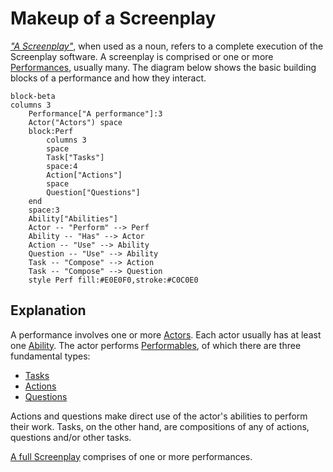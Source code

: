# Makeup of a Screenplay

_["A Screenplay"]_, when used as a noun, refers to a complete execution of the Screenplay software.
A screenplay is comprised or one or more [Performances], usually many.
The diagram below shows the basic building blocks of a performance and how they interact.

```mermaid
block-beta
columns 3
    Performance["A performance"]:3
    Actor("Actors") space
    block:Perf
        columns 3
        space
        Task["Tasks"]
        space:4
        Action["Actions"]
        space
        Question["Questions"]
    end
    space:3
    Ability["Abilities"]
    Actor -- "Perform" --> Perf
    Ability -- "Has" --> Actor
    Action -- "Use" --> Ability
    Question -- "Use" --> Ability
    Task -- "Compose" --> Action
    Task -- "Compose" --> Question
    style Perf fill:#E0E0F0,stroke:#C0C0E0
```

["A Screenplay"]: ../glossary/Screenplay.md
[Performances]: ../glossary/Performance.md

## Explanation

A performance involves one or more [Actors].
Each actor usually has at least one [Ability].
The actor performs [Performables], of which there are three fundamental types:

* [Tasks]
* [Actions]
* [Questions]

Actions and questions make direct use of the actor's abilities to perform their work.
Tasks, on the other hand, are compositions of any of actions, questions and/or other tasks.

[A full Screenplay] comprises of one or more performances.

[Actors]: ../glossary/Actor.md
[Ability]: ../glossary/Ability.md
[Performables]: ../glossary/Performable.md
[Tasks]: ../glossary/Task.md
[Actions]: ../glossary/Action.md
[Questions]: ../glossary/Question.md
[A full Screenplay]:../glossary/Screenplay.md
